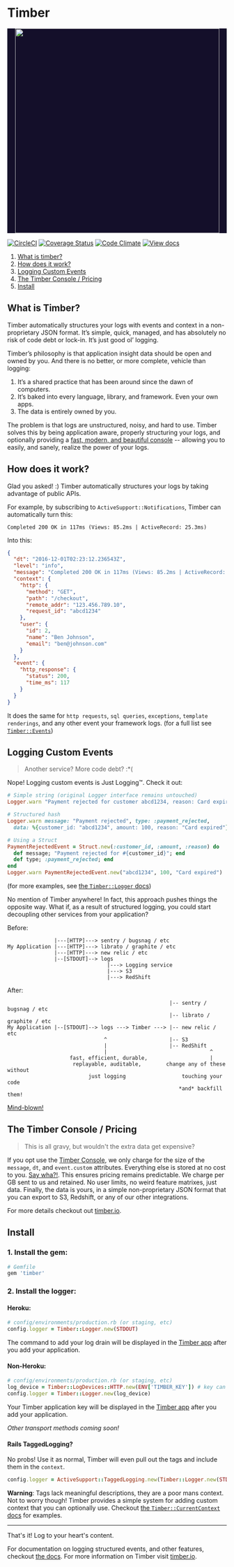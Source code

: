 # Timber

<p align="center" style="background: #140f2a;">
<a href="http://github.com/timberio/timber-ruby"><img src="http://files.timber.io/images/ruby-library-readme-header.gif" height="469" /></a>
</p>

[![CircleCI](https://circleci.com/gh/timberio/timber-ruby.svg?style=shield&circle-token=:circle-token)](https://circleci.com/gh/timberio/timber-ruby/tree/master)
[![Coverage Status](https://coveralls.io/repos/github/timberio/timber-ruby/badge.svg?branch=master)](https://coveralls.io/github/timberio/timber-ruby?branch=master)
[![Code Climate](https://codeclimate.com/github/timberio/timber-ruby/badges/gpa.svg)](https://codeclimate.com/github/timberio/timber-ruby)
[![View docs](https://img.shields.io/badge/docs-viewdocs-blue.svg?style=flat-square "Viewdocs")](http://www.rubydoc.info/github/timberio/timber-ruby)


1. [What is timber?](#what-is-timber)
1. [How does it work?](#what-is-timber)
2. [Logging Custom Events](#logging-custom-events)
3. [The Timber Console / Pricing](#the-timber-console-pricing)
2. [Install](#install)


## What is Timber?

Timber automatically structures your logs with events and context in a non-proprietary JSON format.
It’s simple, quick, managed, and has absolutely no risk of code debt or lock-in.
It’s just good ol’ logging.

Timber’s philosophy is that application insight data should be open and owned by you.
And there is no better, or more complete, vehicle than logging:

1. It’s a shared practice that has been around since the dawn of computers.
2. It’s baked into every language, library, and framework. Even your own apps.
3. The data is entirely owned by you.

The problem is that logs are unstructured, noisy, and hard to use. Timber solves this by being
application aware, properly structuring your logs, and optionally providing a [fast, modern,
and beautiful console](https://timber.io) -- allowing you to easily, and sanely, realize the
power of your logs.


## How does it work?

Glad you asked! :) Timber automatically structures your logs by taking advantage of public APIs.

For example, by subscribing to `ActiveSupport::Notifications`, Timber can automatically turn this:

```
Completed 200 OK in 117ms (Views: 85.2ms | ActiveRecord: 25.3ms)
```

Into this:

```json
{
  "dt": "2016-12-01T02:23:12.236543Z",
  "level": "info",
  "message": "Completed 200 OK in 117ms (Views: 85.2ms | ActiveRecord: 25.3ms)",
  "context": {
    "http": {
      "method": "GET",
      "path": "/checkout",
      "remote_addr": "123.456.789.10",
      "request_id": "abcd1234"
    },
    "user": {
      "id": 2,
      "name": "Ben Johnson",
      "email": "ben@johnson.com"
    }
  },
  "event": {
    "http_response": {
      "status": 200,
      "time_ms": 117
    }
  }
}
```

It does the same for `http requests`, `sql queries`, `exceptions`, `template renderings`,
and any other event your framework logs. (for a full list see [`Timber::Events`](lib/timber/events))


## Logging Custom Events

> Another service? More code debt? :*(

Nope! Logging custom events is Just Logging™. Check it out:

```ruby
# Simple string (original Logger interface remains untouched)
Logger.warn "Payment rejected for customer abcd1234, reason: Card expired"

# Structured hash
Logger.warn message: "Payment rejected", type: :payment_rejected,
  data: %{customer_id: "abcd1234", amount: 100, reason: "Card expired"}

# Using a Struct
PaymentRejectedEvent = Struct.new(:customer_id, :amount, :reason) do
  def message; "Payment rejected for #{customer_id}"; end
  def type; :payment_rejected; end
end
Logger.warn PaymentRejectedEvent.new("abcd1234", 100, "Card expired")
```

(for more examples, see [the `Timber::Logger` docs](lib/timber/logger.rb))

No mention of Timber anywhere! In fact, this approach pushes things the opposite way. What if,
as a result of structured logging, you could start decoupling other services from your application?

Before:

```
               |---[HTTP]---> sentry / bugsnag / etc
My Application |---[HTTP]---> librato / graphite / etc
               |---[HTTP]---> new relic / etc
               |--[STDOUT]--> logs
                                |---> Logging service
                                |---> S3
                                |---> RedShift
```


After:

```
                                                    |-- sentry / bugsnag / etc
                                                    |-- librato / graphite / etc
My Application |--[STDOUT]--> logs ---> Timber ---> |-- new relic / etc
                               ^                    |-- S3
                               |                    |-- RedShift
                               |                                 ^
                    fast, efficient, durable,                    |
                     replayable, auditable,        change any of these without
                          just logging                  touching your code
                                                       *and* backfill them!
```

[Mind-blown!](http://i.giphy.com/EldfH1VJdbrwY.gif)



## The Timber Console / Pricing

> This is all gravy, but wouldn't the extra data get expensive?

If you opt use the [Timber Console](https://timber.io), we only charge for
the size of the `message`, `dt`, and `event.custom` attributes. Everything else is
stored at no cost to you. [Say wha?!](http://i.giphy.com/l0HlL2vlfpWI0meJi.gif). This ensures
pricing remains predictable. We charge per GB sent to us and retained. No user limits,
no weird feature matrixes, just data. Finally, the data is yours, in a simple
non-proprietary JSON format that you can export to S3, Redshift, or any of our other integrations.

For more details checkout out [timber.io](https://timber.io).

## Install

### 1. Install the gem:

```ruby
# Gemfile
gem 'timber'
```

### 2. Install the logger:

#### Heroku:

```ruby
# config/environments/production.rb (or staging, etc)
config.logger = Timber::Logger.new(STDOUT)
```

The command to add your log drain will be displayed in the [Timber app](https://app.timber.io)
after you add your application.

#### Non-Heroku:

```ruby
# config/environments/production.rb (or staging, etc)
log_device = Timber::LogDevices::HTTP.new(ENV['TIMBER_KEY']) # key can be obtained by signing up at https://timber.io
config.logger = Timber::Logger.new(log_device)
```

Your Timber application key will be displayed in the [Timber app](https://app.timber.io)
after you add your application.


*Other transport methods coming soon!*


#### Rails TaggedLogging?

No probs! Use it as normal, Timber will even pull out the tags and include them in the `context`.

```ruby
config.logger = ActiveSupport::TaggedLogging.new(Timber::Logger.new(STDOUT))
```

**Warning**: Tags lack meaningful descriptions, they are a poor mans context. Not to worry though!
Timber provides a simple system for adding custom context that you can optionally use. Checkout
[the `Timber::CurrentContext` docs](lib/timber/current_context.rb) for examples.

---

That's it! Log to your heart's content.

For documentation on logging structured events, and other features,
checkout [the docs](http://thedocs.com/). For more information on Timber visit [timber.io](https://timber.io).
